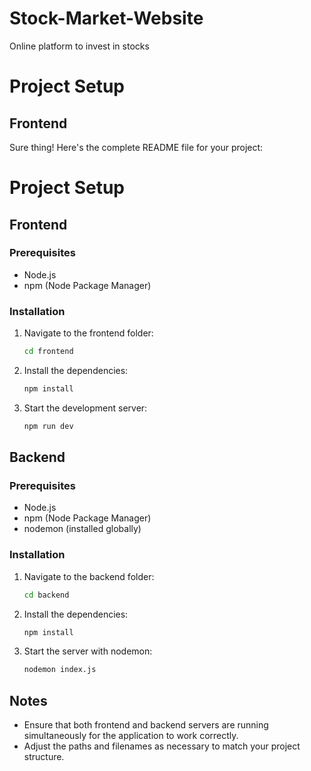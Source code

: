 # Stock-Market-Website
Online platform to invest in stocks


# Project Setup

## Frontend


Sure thing! Here's the complete README file for your project:


# Project Setup

## Frontend

### Prerequisites
- Node.js
- npm (Node Package Manager)

### Installation
1. Navigate to the frontend folder:
   ```bash
   cd frontend
   ```
2. Install the dependencies:
   ```bash
   npm install
   ```
3. Start the development server:
   ```bash
   npm run dev
   ```

## Backend

### Prerequisites
- Node.js
- npm (Node Package Manager)
- nodemon (installed globally)

### Installation
1. Navigate to the backend folder:
   ```bash
   cd backend
   ```
2. Install the dependencies:
   ```bash
   npm install
   ```
3. Start the server with nodemon:
   ```bash
   nodemon index.js
   ```

## Notes
- Ensure that both frontend and backend servers are running simultaneously for the application to work correctly.
- Adjust the paths and filenames as necessary to match your project structure.
